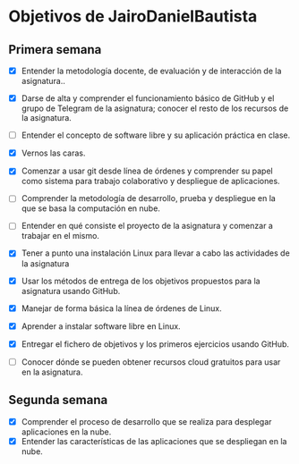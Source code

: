 # Objetivos de JairoDanielBautista

## Primera semana

- [x] Entender la metodología docente, de evaluación y de interacción de la asignatura..

- [x] Darse de alta y comprender el funcionamiento básico de GitHub y el grupo de Telegram de la asignatura; conocer el resto de los recursos de la asignatura.

- [ ] Entender el concepto de software libre y su aplicación práctica en clase.

- [x] Vernos las caras.

- [x] Comenzar a usar git desde línea de órdenes y comprender su papel como sistema para trabajo colaborativo y despliegue de aplicaciones.

- [ ] Comprender la metodología de desarrollo, prueba y despliegue en la que se basa la computación en nube.

- [ ] Entender en qué consiste el proyecto de la asignatura y comenzar a trabajar en el mismo.

- [x] Tener a punto una instalación Linux para llevar a cabo las actividades de la asignatura

- [x] Usar los métodos de entrega de los objetivos propuestos para la asignatura usando GitHub.

- [x] Manejar de forma básica la línea de órdenes de Linux.

- [x] Aprender a instalar software libre en Linux.

- [x] Entregar el fichero de objetivos y los primeros ejercicios usando GitHub.

- [ ] Conocer dónde se pueden obtener recursos cloud gratuitos para usar en la asignatura.


## Segunda semana

- [x] Comprender el proceso de desarrollo que se realiza para desplegar aplicaciones en la nube.
- [X] Entender las características de las aplicaciones que se despliegan en la nube.